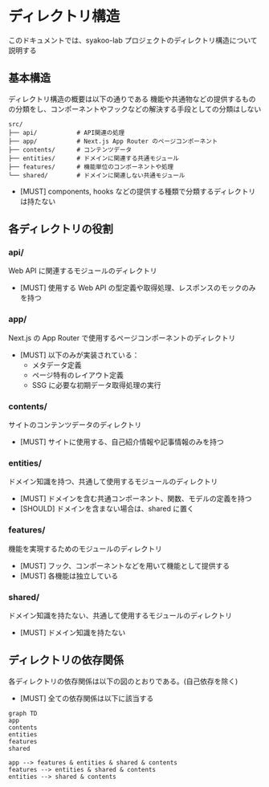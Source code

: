 # ディレクトリ構造

このドキュメントでは、syakoo-lab プロジェクトのディレクトリ構造について説明する

## 基本構造

ディレクトリ構造の概要は以下の通りである
機能や共通物などの提供するものの分類をし、コンポーネントやフックなどの解決する手段としての分類はしない

```
src/
├── api/           # API関連の処理
├── app/           # Next.js App Router のページコンポーネント
├── contents/      # コンテンツデータ
├── entities/      # ドメインに関連する共通モジュール
├── features/      # 機能単位のコンポーネントや処理
└── shared/        # ドメインに関連しない共通モジュール
```

- [MUST] components, hooks などの提供する種類で分類するディレクトリは持たない

## 各ディレクトリの役割

### api/

Web API に関連するモジュールのディレクトリ

- [MUST] 使用する Web API の型定義や取得処理、レスポンスのモックのみを持つ

### app/

Next.js の App Router で使用するページコンポーネントのディレクトリ

- [MUST] 以下のみが実装されている：
  - メタデータ定義
  - ページ特有のレイアウト定義
  - SSG に必要な初期データ取得処理の実行

### contents/

サイトのコンテンツデータのディレクトリ

- [MUST] サイトに使用する、自己紹介情報や記事情報のみを持つ

### entities/

ドメイン知識を持つ、共通して使用するモジュールのディレクトリ

- [MUST] ドメインを含む共通コンポーネント、関数、モデルの定義を持つ
- [SHOULD] ドメインを含まない場合は、shared に置く

### features/

機能を実現するためのモジュールのディレクトリ

- [MUST] フック、コンポーネントなどを用いて機能として提供する
- [MUST] 各機能は独立している

### shared/

ドメイン知識を持たない、共通して使用するモジュールのディレクトリ

- [MUST] ドメイン知識を持たない

## ディレクトリの依存関係

各ディレクトリの依存関係は以下の図のとおりである。(自己依存を除く)

- [MUST] 全ての依存関係は以下に該当する

```mermaid
graph TD
app
contents
entities
features
shared

app --> features & entities & shared & contents
features --> entities & shared & contents
entities --> shared & contents
```
